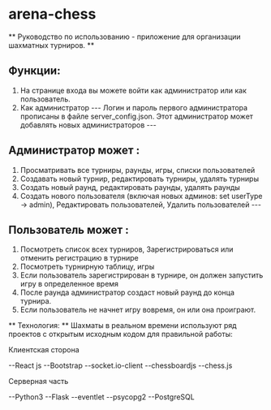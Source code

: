 ﻿# arena-chess


** Руководство по использованию - приложение для организации шахматных турниров. **
 
## Функции: 
1) На странице входа вы можете войти как администратор или как пользователь. 
2) Как администратор --- Логин и пароль первого администратора прописаны в файле server_config.json. Этот администратор может добавлять новых администраторов ---  
 
## Администратор может : 
1. Просматривать все турниры, раунды, игры, списки пользователей  
2. Создавать новый турнир, редактировать турниры, удалять турниры  
3. Создать новый раунд, редактировать раунды, удалять раунды                                     
4. Создать нового пользователя (включая новых админов: set userType -> admin), Редактировать пользователей, Удалить пользователей ---  
 
## Пользователь может : 
1. Посмотреть список всех турниров, Зарегистрироваться или отменить регистрацию в турнире  
2. Посмотреть турнирную таблицу, игры  
3. Если пользователь зарегистрирован в турнире, он должен запустить игру в определенное время  
4. После раунда администратор создаст новый раунд до конца турнира.  
5. Если пользователь не начнет игру вовремя, он или она проиграют.


** Технология: **
Шахматы в реальном времени используют ряд проектов с открытым исходным кодом для правильной работы: 

Клиентская сторона 
 
--React js 
--Bootstrap 
--socket.io-client 
--chessboardjs 
--chess.js
 
Серверная часть 

--Python3 
--Flask 
--eventlet 
--psycopg2 
--PostgreSQL
